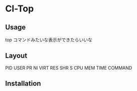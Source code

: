 # Cl-Top

## Usage

top コマンドみたいな表示ができたらいいな

## Layout

PID USER PR NI VIRT RES SHR S CPU MEM TIME COMMAND

## Installation
